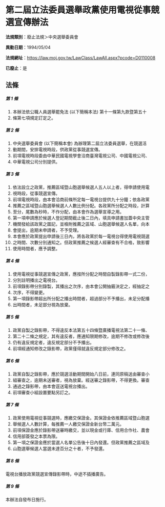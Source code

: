# 第二屆立法委員選舉政黨使用電視從事競選宣傳辦法

**法規類別**：廢止法規＞中央選舉委員會

**異動日期**：1994/05/04  

**法規網址**：https://law.moj.gov.tw/LawClass/LawAll.aspx?pcode=D0110008

**已廢止**：是



## 法條
##### 第 1 條
1. 本辦法依公職人員選舉罷免法 (以下簡稱本法) 第十一條第九款暨第五十
1. 條第七項規定訂定之。

##### 第 2 條
1. 中央選舉委員會 (以下簡稱本會) 為辦理第二屆立法委員選舉，在競選活
1. 動期間，安排電視時段，供政黨從事競選宣傳。
1. 前項電視時段委由中華民國電視學會洽商臺灣電視公司、中國電視公司、
1. 中華電視公司分別提供。

##### 第 3 條
1. 依法設立之政黨，推薦區域暨山胞選舉候選人五人以上者，得申請使用電
1. 視時段，從事競選宣傳。
1. 前項電視時段，由本會洽商前條所定每一電視台提供九十分鐘；依各政黨
1. 推薦之區域暨山胞選舉候選人人數比例分配。各政黨所分配之時段，計算
1. 至分，尾數為秒時，不作分配，由本會作為選舉宣導之用。
1. 第一項申請應於候選人登記期間截止後二日內，填具申請書加蓋中央主管
1. 機關發給該政黨之圖記，並檢附推薦之區域、山胞選舉候選人名單，向本
1. 會提出，逾期未申請者，不予受理。
1. 本會應於政黨提出申請後三日內，將各政黨於每一電視台得使用電視競選
1. 之時間、次數分別通知之。但政黨推薦之候選人經審查有不合格，致影響
1. 使用時間者，應予調整。

##### 第 4 條
1. 使用電視從事競選宣傳之政黨，應按所分配之時間自製錄影帶一式二份，
1. 分別註明播出之電視台。
1. 前項錄影帶分別錄製，其播出之次序，由本會公開抽籤決定之，經抽定之
1. 次序，不得變更。
1. 第一項錄影帶超出所分配之播出時間者，超過部分不予播出，未足分配播
1. 出時間者，未足部分視為放棄。

##### 第 5 條
1. 政黨自製之錄影帶，不得違反本法第五十四條暨廣播電視法第二十一條、
1. 第二十二條之規定，其有違反者，應通知限期修改，逾期不修改或修改後
1. 仍有違反規定者，違反規定部分不予播出。
1. 前項經通知修改之錄影帶，政黨僅得就違反規定部分修改之。

##### 第 6 條
1. 政黨自製之錄影帶，應於競選活動期間開始八日前，連同原稿送由審查小
1. 組審查之，逾期未送審者，視為放棄。經送審之錄影帶，不得更換。審查
1. 通過之錄影帶，由本會逕送電視台播出。
1. 前項審查小組設置要點另訂之。

##### 第 7 條
1. 政黨使用電視從事競選時，應繳交保證金。其保證金依推薦區域暨山胞選
1. 舉候選人人數計算，每推薦一人繳交保證金新台幣二萬元。
1. 前項保證金應於錄影帶送審時繳交，並以現金或行庫、信用合作社、農會
1. 信用部簽發之本票為限。
1. 第一項之保證金應於當選人名單公告後十日內發還。但政黨推薦之區域及
1. 山胞選舉候選人當選未達百分之十者，不予發還。

##### 第 8 條
電視台播放政黨競選宣傳錄影帶時，中途不插播廣告。

##### 第 9 條
本辦法自發布日施行。


